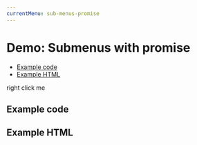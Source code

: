 ```yaml
---
currentMenu: sub-menus-promise  
---
```


# Demo: Submenus with promise

<!-- START doctoc generated TOC please keep comment here to allow auto update -->
<!-- DON'T EDIT THIS SECTION, INSTEAD RE-RUN doctoc TO UPDATE -->


- [Example code](#example-code)
- [Example HTML](#example-html)

<!-- END doctoc generated TOC please keep comment here to allow auto update -->

<span class="context-menu-one btn btn-neutral">right click me</span>

## Example code

<script type="text/javascript" class="showcase">
var errorItems = { "errorItem": { name: "Could not load items" },};//example usage if you want to reject promise
    var loadItems = function () {//example method that will eventually do an async call
        var dfd = jQuery.Deferred();
        setTimeout(function () {
            dfd.resolve(subItems);
        }, 1000);
        //setTimeout(function () {
        //    dfd.reject(errorItems);
        //}, 1000); //could be used to reject items, providing the same format list.
        return dfd.promise();//return a jquery promise, see http://api.jquery.com/deferred.promise/
    };

    var subItems = {
        "sub1": { name: "Submenu1", icon: "edit" },
        "sub2": { name: "Submenu2", icon: "cut" },
    };
    //normal context menu initialization.
    $.contextMenu({
        selector: '.context-menu-one',
        build: function (e, $trigger) {
            return {
                callback: function (key, currentMenuData) {
                    var m = "clicked: " + key;
                    console.log(m);
                },
                items: {
                    "edit": { name: "Edit", icon: "edit" },
                    "cut": { name: "Cut", icon: "cut" },
                    "status": {
                        name: "Status",
                        icon: "delete",
                        items: loadItems(),//providing promise instead of items
                    },
                }
            };
        }
    });
</script>

## Example HTML
<div style="display:none;" class="showcase" data-showcase-import=".context-menu-one"></div>
